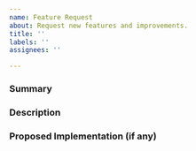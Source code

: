 ```yaml
---
name: Feature Request
about: Request new features and improvements.
title: ''
labels: ''
assignees: ''

---
```


<!-- Check if there is no similar feature request. -->
<!-- Check that the issue is not part of an active pull request. -->

### Summary

### Description

### Proposed Implementation (if any)
